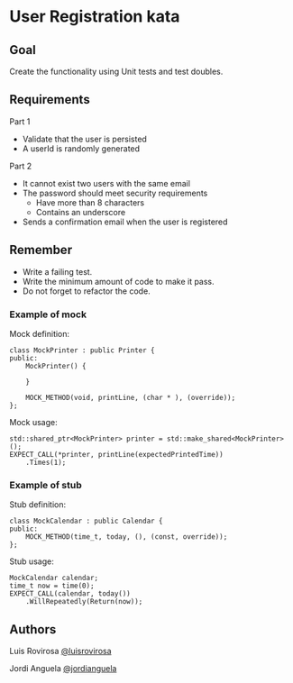 # User Registration kata

## Goal
Create the functionality using Unit tests and test doubles.

## Requirements
Part 1
- Validate that the user is persisted
- A userId is randomly generated

Part 2
- It cannot exist two users with the same email
- The password should meet security requirements
  - Have more than 8 characters
  - Contains an underscore
- Sends a confirmation email when the user is registered

## Remember
- Write a failing test.
- Write the minimum amount of code to make it pass.
- Do not forget to refactor the code.

### Example of mock

Mock definition:

    class MockPrinter : public Printer {
    public:
        MockPrinter() {
    
        }
    
        MOCK_METHOD(void, printLine, (char * ), (override));
    };

Mock usage:

    std::shared_ptr<MockPrinter> printer = std::make_shared<MockPrinter>();
    EXPECT_CALL(*printer, printLine(expectedPrintedTime))
        .Times(1);
### Example of stub
Stub definition:

    class MockCalendar : public Calendar {
    public:
        MOCK_METHOD(time_t, today, (), (const, override));
    };

Stub usage:

    MockCalendar calendar;
    time_t now = time(0);
    EXPECT_CALL(calendar, today())
        .WillRepeatedly(Return(now));

## Authors
Luis Rovirosa [@luisrovirosa](https://www.twitter.com/luisrovirosa)

Jordi Anguela [@jordianguela](https://www.twitter.com/jordianguela)
